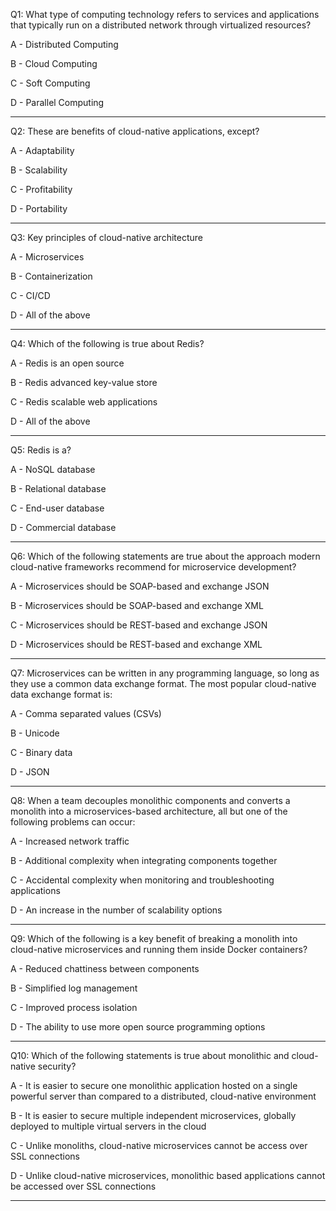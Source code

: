 Q1: What type of computing technology refers to services and applications that typically run on a distributed network through virtualized resources?

A - Distributed Computing

B - Cloud Computing

C - Soft Computing

D - Parallel Computing

---

Q2: These are benefits of cloud-native applications, except?

A - Adaptability

B - Scalability

C - Profitability

D - Portability

---

Q3: Key principles of cloud-native architecture

A - Microservices

B - Containerization

C - CI/CD

D - All of the above

---

Q4: Which of the following is true about Redis?

A - Redis is an open source

B - Redis advanced key-value store

C - Redis scalable web applications

D - All of the above

---

Q5: Redis is a?

A - NoSQL database

B - Relational database

C - End-user database

D - Commercial database

---

Q6: Which of the following statements are true about the approach modern cloud-native frameworks recommend for microservice development?

A - Microservices should be SOAP-based and exchange JSON

B - Microservices should be SOAP-based and exchange XML

C - Microservices should be REST-based and exchange JSON

D - Microservices should be REST-based and exchange XML

---

Q7: Microservices can be written in any programming language, so long as they use a common data exchange format. The most popular cloud-native data exchange format is:

A - Comma separated values (CSVs)

B - Unicode

C - Binary data

D - JSON

---

Q8: When a team decouples monolithic components and converts a monolith into a microservices-based architecture, all but one of the following problems can occur:

A - Increased network traffic

B - Additional complexity when integrating components together

C - Accidental complexity when monitoring and troubleshooting applications

D - An increase in the number of scalability options

---

Q9: Which of the following is a key benefit of breaking a monolith into cloud-native microservices and running them inside Docker containers?

A - Reduced chattiness between components
 
B - Simplified log management
 
C - Improved process isolation
 
D - The ability to use more open source programming options

---

Q10: Which of the following statements is true about monolithic and cloud-native security?

A - It is easier to secure one monolithic application hosted on a single powerful server than compared to a distributed, cloud-native environment

B - It is easier to secure multiple independent microservices, globally deployed to multiple virtual servers in the cloud

C - Unlike monoliths, cloud-native microservices cannot be access over SSL connections

D - Unlike cloud-native microservices, monolithic based applications cannot be accessed over SSL connections

---
